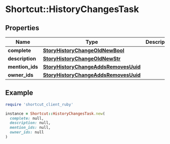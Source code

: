 # Shortcut::HistoryChangesTask

## Properties

| Name | Type | Description | Notes |
| ---- | ---- | ----------- | ----- |
| **complete** | [**StoryHistoryChangeOldNewBool**](StoryHistoryChangeOldNewBool.md) |  | [optional] |
| **description** | [**StoryHistoryChangeOldNewStr**](StoryHistoryChangeOldNewStr.md) |  | [optional] |
| **mention_ids** | [**StoryHistoryChangeAddsRemovesUuid**](StoryHistoryChangeAddsRemovesUuid.md) |  | [optional] |
| **owner_ids** | [**StoryHistoryChangeAddsRemovesUuid**](StoryHistoryChangeAddsRemovesUuid.md) |  | [optional] |

## Example

```ruby
require 'shortcut_client_ruby'

instance = Shortcut::HistoryChangesTask.new(
  complete: null,
  description: null,
  mention_ids: null,
  owner_ids: null
)
```

